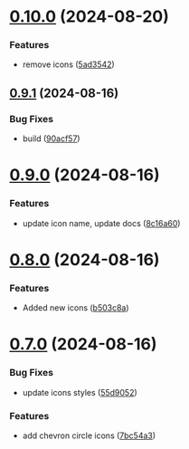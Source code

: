 # [0.10.0](https://github.com/elevz/elevz-icon/compare/v0.9.1...v0.10.0) (2024-08-20)


### Features

* remove icons ([5ad3542](https://github.com/elevz/elevz-icon/commit/5ad35424e60f61e328af8227669cfd2059f8fc64))



## [0.9.1](https://github.com/elevz/elevz-icon/compare/v0.9.0...v0.9.1) (2024-08-16)


### Bug Fixes

* build ([90acf57](https://github.com/elevz/elevz-icon/commit/90acf5788bf876e3c32d566e1681d2a0d3cf1bfc))



# [0.9.0](https://github.com/elevz/elevz-icon/compare/v0.8.0...v0.9.0) (2024-08-16)


### Features

* update icon name, update docs ([8c16a60](https://github.com/elevz/elevz-icon/commit/8c16a60ba080530c5e48f261fe105821090d3c98))



# [0.8.0](https://github.com/elevz/elevz-icon/compare/v0.7.0...v0.8.0) (2024-08-16)


### Features

* Added new icons ([b503c8a](https://github.com/elevz/elevz-icon/commit/b503c8a950e7a076528b1fd59cd9fbfe2d338ddb))



# [0.7.0](https://github.com/elevz/elevz-icon/compare/v0.6.0...v0.7.0) (2024-08-16)


### Bug Fixes

* update icons styles ([55d9052](https://github.com/elevz/elevz-icon/commit/55d9052ac55a60fb03ba481b1f9286e47e329fa3))


### Features

* add chevron circle icons ([7bc54a3](https://github.com/elevz/elevz-icon/commit/7bc54a3b359fb9573ec3254d5d34fbc3978f9bf8))



